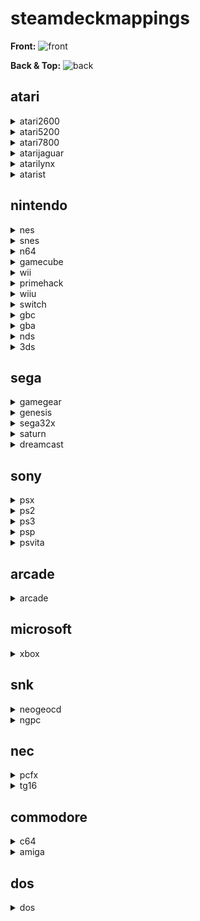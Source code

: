 # steamdeckmappings

**Front:**
![front](https://user-images.githubusercontent.com/108900299/195712504-be9d0114-f376-47f9-b23c-d525d05e141b.png)

**Back & Top:**
![back](https://user-images.githubusercontent.com/108900299/195712399-79832195-ac3f-443d-8267-c5d67a9cbccf.png)

## atari

<details><summary>atari2600</summary>

###### hotkeys

| action  | steamdeck |
| ------------- | ------------- |
| Menu  | L3 + R3  |
| Exit  | Select + Start  |
| Pause/Unpause | Select + A |
| Fast Forward | Select + R2 |
| Rewind | Select + L1 |
| Save State | Select + R1 |
| Load State | Select + L1 |
| Next Save Slot | Select + D-Pad Right |
| Previous Save Slot | Select + D-Pad Left |
| Toggle Runahead | Select + D-Pad Up |
| Toggle FPS Display | Select + X |
| Screenshot | Select + B |

###### buttons
| action  | steamdeck |
| ------------- | ------------- |
</details>

<details><summary>atari5200</summary>

###### hotkeys

| action  | steamdeck |
| ------------- | ------------- |
| N/A | N/A |

###### buttons
| action  | steamdeck |
| ------------- | ------------- |
</details>

<details><summary>atari7800</summary>

###### hotkeys

| action  | steamdeck |
| ------------- | ------------- |
| N/A | N/A |

###### buttons
| action  | steamdeck |
| ------------- | ------------- |
</details>

<details><summary>atarijaguar</summary>

###### hotkeys

| action  | steamdeck |
| ------------- | ------------- |
| N/A | N/A |

###### buttons
| action  | steamdeck |
| ------------- | ------------- |
</details>

<details><summary>atarilynx</summary>

###### hotkeys

| action  | steamdeck |
| ------------- | ------------- |
| Menu  | L3 + R3  |
| Exit  | Select + Start  |
| Pause/Unpause | Select + A |
| Fast Forward | Select + R2 |
| Rewind | Select + L1 |
| Save State | Select + R1 |
| Load State | Select + L1 |
| Next Save Slot | Select + D-Pad Right |
| Previous Save Slot | Select + D-Pad Left |
| Toggle Runahead | Select + D-Pad Up |
| Toggle FPS Display | Select + X |
| Screenshot | Select + B |

###### buttons
| action  | steamdeck |
| ------------- | ------------- |
</details>

<details><summary>atarist</summary>

###### hotkeys

| action  | steamdeck |
| ------------- | ------------- |
| N/A | N/A |

###### buttons
| action  | steamdeck |
| ------------- | ------------- |
</details>

## nintendo

<details><summary>nes</summary>
  
###### hotkeys

| action  | steamdeck |
| ------------- | ------------- |
| Menu  | L3 + R3  |
| Exit  | Select + Start  |
| Pause/Unpause | Select + A |
| Fast Forward | Select + R2 |
| Rewind | Select + L1 |
| Save State | Select + R1 |
| Load State | Select + L1 |
| Next Save Slot | Select + D-Pad Right |
| Previous Save Slot | Select + D-Pad Left |
| Toggle Runahead | Select + D-Pad Up |
| Toggle FPS Display | Select + X |
| Screenshot | Select + B |

###### buttons
| action  | steamdeck |
| ------------- | ------------- |
| A | B |
| B | A |
| Start | Start |
| Select | Select |
| D-Pad Up | D-Pad Up |
| D-Pad Down | D-Pad Down |
| D-Pad Left | D-Pad Left |
| D-Pad Right | D-Pad Right |
</details>

<details><summary>snes</summary>

###### hotkeys

| action  | steamdeck |
| ------------- | ------------- |
| Menu  | L3 + R3  |
| Exit  | Select + Start  |
| Pause/Unpause | Select + A |
| Fast Forward | Select + R2 |
| Rewind | Select + L1 |
| Save State | Select + R1 |
| Load State | Select + L1 |
| Next Save Slot | Select + D-Pad Right |
| Previous Save Slot | Select + D-Pad Left |
| Toggle Runahead | Select + D-Pad Up |
| Toggle FPS Display | Select + X |
| Screenshot | Select + B |

###### buttons
| action  | steamdeck |
| ------------- | ------------- |
| A | B |
| B | A |
| X | Y |
| Y | X |
| Start | Start |
| Select | Select |
| L | L1 |
| R | R1 |
| D-Pad Up | D-Pad Up |
| D-Pad Down | D-Pad Down |
| D-Pad Left | D-Pad Left |
| D-Pad Right | D-Pad Right |
</details>

<details><summary>n64</summary>

###### hotkeys

| action  | steamdeck |
| ------------- | ------------- |
| Menu  | L3 + R3  |
| Exit  | Select + Start  |
| Pause/Unpause | Select + A |
| Fast Forward | Select + R2 |
| Rewind | Select + L1 |
| Save State | Select + R1 |
| Load State | Select + L1 |
| Next Save Slot | Select + D-Pad Right |
| Previous Save Slot | Select + D-Pad Left |
| Toggle Runahead | Select + D-Pad Up |
| Toggle FPS Display | Select + X |
| Screenshot | Select + B |

###### buttons
| action  | steamdeck |
| ------------- | ------------- |
  | A | A |
| B | X |
| Start | Start |
| Up C | Right Analog Stick Up |
| Down C | Right Analog Stick Down |
| Left C | Right Analog Stick Left |
| Right C | Right Analog Stick Right |
| D-Pad Up | D-Pad Up |
| D-Pad Down | D-Pad Down |
| D-Pad Left | D-Pad Left |
| D-Pad Right | D-Pad Right |
| L | L |
| R | R |
| Z | LT |
| Analog Stick Up | Left Analog Stick Up |
| Analog Stick Down | Left Analog Stick Down |
| Analog Stick Left | Left Analog Stick Left |
| Analog Stick Right | Left Analog Stick Right |
</details>

<details><summary>gamecube</summary>

###### hotkeys

| action  | steamdeck |
| ------------- | ------------- |
| Menu | N/A |
| Exit | Select + Start |
| Pause/Unpause | Select + A |
| Fast Forward (Hold) | Select + R2 |
| Save State | Select + R1 |
| Load State | Select + L1 |
| Next Save Slot | Start + R1 |
| Previous Save Slot | Start + L1 |
| Shake Wiimote | L2 |
| Shake Nunchuck | R2 |
| Sideways Toggle | Select + R3 |
| Attach Wiimote | Select + Left Stick Down |
| Next Input Profile Select | Select + Left Stick Right |
| Previous Input Profile Select | Select + Left Stick Left |
| Next Game Profile Select | Select + Left Stick Up |
| Previous Game Profile Select | Select + Left Stick Down |
| Toggle Aspect Ratio | Start + D-Pad Right |
| Increase Internal Resolution | Start + D-Pad Up |
| Decrease Internal Resolution | Start + D-Pad Down |
| Reset | A + B + X + Y + L1 + R1 |

###### buttons
| action  | steamdeck |
| ------------- | ------------- |
| A | B |
| B | A |
| X | Y |
| Y | X |
| L | L2 |
| R | R2 |
| Z | R1 |
| Start | Start |
| C-Stick Up | Right Analog Stick Up |
| C-Stick Down | Right Analog Stick Down |
| C-Stick Left | Right Analog Stick Left |
| C-Stick Right | Right Analog Stick Right |
| D-Pad Up | D-Pad Up |
| D-Pad Down | D-Pad Down |
| D-Pad Left | D-Pad Left |
| D-Pad Right | D-Pad Right |
| Analog Stick Up | Left Analog Stick Up |
| Analog Stick Down | Left Analog Stick Down |
| Analog Stick Left | Left Analog Stick Left |
| Analog Stick Right | Left Analog Stick Right |
</details>

<details><summary>wii</summary>

###### hotkeys

| action  | steamdeck |
| ------------- | ------------- |
| Menu | N/A |
| Exit | Select + Start |
| Pause/Unpause | Select + A |
| Fast Forward (Hold) | Select + R2 |
| Save State | Select + R1 |
| Load State | Select + L1 |
| Next Save Slot | Start + R1 |
| Previous Save Slot | Start + L1 |
| Shake Wiimote | L2 |
| Shake Nunchuck | R2 |
| Sideways Toggle | Select + R3 |
| Attach Wiimote | Select + Left Stick Down |
| Next Input Profile Select | Select + Left Stick Right |
| Previous Input Profile Select | Select + Left Stick Left |
| Next Game Profile Select | Select + Left Stick Up |
| Previous Game Profile Select | Select + Left Stick Down |
| Toggle Aspect Ratio | Start + D-Pad Right |
| Increase Internal Resolution | Start + D-Pad Up |
| Decrease Internal Resolution | Start + D-Pad Down |
| Reset | A + B + X + Y + L1 + R1 |

###### buttons
| action  | steamdeck |
| ------------- | ------------- |
</details>

<details><summary>primehack</summary>

###### hotkeys

| action  | steamdeck |
| ------------- | ------------- |
| Menu | N/A |
| Exit | Select + Start |
| Pause/Unpause | Select + A |
| Fast Forward (Hold) | Select + R2 |
| Save State | Select + R1 |
| Load State | Select + L1 |
| Next Save Slot | Start + R1 |
| Previous Save Slot | Start + L1 |
| Shake Wiimote | L2 |
| Shake Nunchuck | R2 |
| Sideways Toggle | Select + R3 |
| Attach Wiimote | Select + Left Stick Down |
| Next Input Profile Select | Select + Left Stick Right |
| Previous Input Profile Select | Select + Left Stick Left |
| Next Game Profile Select | Select + Left Stick Up |
| Previous Game Profile Select | Select + Left Stick Down |
| Toggle Aspect Ratio | Start + D-Pad Right |
| Increase Internal Resolution | Start + D-Pad Up |
| Decrease Internal Resolution | Start + D-Pad Down |
| Reset | A + B + X + Y + L1 + R1 |

###### buttons
| action  | steamdeck |
| ------------- | ------------- |
</details>

<details><summary>wiiu</summary>

###### hotkeys

| action  | steamdeck |
| ------------- | ------------- |
| Toggle Screens | R4 |
| Swap Screens | R5 |
| Exit | Select + Start |
| Blow Mic | R3 |

###### buttons
| action  | steamdeck |
| ------------- | ------------- |
| A | B |
| B | A |
| X | Y |
| Y | X |
| Start | Start |
| Select | Select |
| Home |  |
| Power |  |
| D-Pad Up | D-Pad Up |
| D-Pad Down | D-Pad Down |
| D-Pad Left | D-Pad Left |
| D-Pad Right | D-Pad Right |
| Left Analog Stick Up | Left Analog Stick Up |
| Left Analog Stick Down | Left Analog Stick Down |
| Left Analog Stick Left | Left Analog Stick Left |
| Left Analog Stick Right | Left Analog Stick Right |
| Right Analog Stick Up | Right Analog Stick Up |
| Right Analog Stick Down | Right Analog Stick Down |
| Right Analog Stick Left | Right Analog Stick Left |
| Right Analog Stick Right | Right Analog Stick Right |
</details>

<details><summary>switch</summary>

###### hotkeys

| action  | steamdeck |
| ------------- | ------------- |
| Menu | Select + R3 |
| Exit |  |
| Pause/Unpause | Select + A |
| Fast Forward | Select + R2 |
| Load State |  |
| Save State |  |
| Full Screen |  |
| Swap Screens |  |
| Toggle Layout |  |

###### buttons
| action  | steamdeck |
| ------------- | ------------- |
| A | B |
| B | A |
| X | Y |
| Y | X |
| L | L1 |
| R | R1 |
| ZL | L2 |
| ZR | R2 |
| - |  |
| + |  |
| Capture |  |
| Home |  |
| D-Pad Up | D-Pad Up |
| D-Pad Down | D-Pad Down |
| D-Pad Left | D-Pad Left |
| D-Pad Right | D-Pad Right |
| Left Analog Stick Up | Left Analog Stick Up |
| Left Analog Stick Down | Left Analog Stick Down |
| Left Analog Stick Left | Left Analog Stick Left |
| Left Analog Stick Right | Left Analog Stick Right |
| Right Analog Stick Up | Right Analog Stick Up |
| Right Analog Stick Down | Right Analog Stick Down |
| Right Analog Stick Left | Right Analog Stick Left |
| Right Analog Stick Right | Right Analog Stick Right |
</details>

<details><summary>gbc</summary>

###### hotkeys

| action  | steamdeck |
| ------------- | ------------- |
| Menu  | L3 + R3  |
| Exit  | Select + Start  |
| Pause/Unpause | Select + A |
| Fast Forward | Select + R2 |
| Rewind | Select + L1 |
| Save State | Select + R1 |
| Load State | Select + L1 |
| Next Save Slot | Select + D-Pad Right |
| Previous Save Slot | Select + D-Pad Left |
| Toggle Runahead | Select + D-Pad Up |
| Toggle FPS Display | Select + X |
| Screenshot | Select + B |

###### buttons
| action  | steamdeck |
| ------------- | ------------- |
| A | B |
| B | A |
| Start | Start |
| Select | Select |
| D-Pad Up | D-Pad Up |
| D-Pad Down | D-Pad Down |
| D-Pad Left | D-Pad Left |
| D-Pad Right | D-Pad Right |
</details>

<details><summary>gba</summary>

###### hotkeys

| action  | steamdeck |
| ------------- | ------------- |
| Menu  | L3 + R3  |
| Exit  | Select + Start  |
| Pause/Unpause | Select + A |
| Fast Forward | Select + R2 |
| Rewind | Select + L1 |
| Save State | Select + R1 |
| Load State | Select + L1 |
| Next Save Slot | Select + D-Pad Right |
| Previous Save Slot | Select + D-Pad Left |
| Toggle Runahead | Select + D-Pad Up |
| Toggle FPS Display | Select + X |
| Screenshot | Select + B |

###### buttons
| action  | steamdeck |
| ------------- | ------------- |
| A | B |
| B | A |
| Start | Start |
| Select | Select |
| L | L1 |
| R | R1 |
| D-Pad Up | D-Pad Up |
| D-Pad Down | D-Pad Down |
| D-Pad Left | D-Pad Left |
| D-Pad Right | D-Pad Right |
</details>

<details><summary>nds</summary>

###### hotkeys

| action  | steamdeck |
| ------------- | ------------- |
| Menu  | L3 + R3  |
| Exit  | Select + Start  |
| Pause/Unpause | Select + A |
| Fast Forward | Select + R2 |
| Rewind | Select + L1 |
| Save State | Select + R1 |
| Load State | Select + L1 |
| Next Save Slot | Select + D-Pad Right |
| Previous Save Slot | Select + D-Pad Left |
| Toggle Runahead | Select + D-Pad Up |
| Toggle FPS Display | Select + X |
| Screenshot | Select + B |
| Swap Screens | R2 |

###### buttons
| action  | steamdeck |
| ------------- | ------------- |
| A | B |
| B | A |
| X | Y |
| Y | X |
| Start | Start |
| Select | Select |
| Home |  |
| L | L1 |
| R | R1 |
| D-Pad Up | D-Pad Up |
| D-Pad Down | D-Pad Down |
| D-Pad Left | D-Pad Left |
| D-Pad Right | D-Pad Right |
| Analog Stick Up | Left Analog Stick Up |
| Analog Stick Down | Left Analog Stick Down |
| Analog Stick Left | Left Analog Stick Left |
| Analog Stick Right | Left Analog Stick Right |
</details>

<details><summary>3ds</summary>

###### hotkeys

| action  | steamdeck |
| ------------- | ------------- |
| Full Screen Toggle | L4 |
| Layout Toggle | L5 |
| Swap Screens | R4 |
| Quit | Long Press R5 |
| Save State | Left Trackpad Touch Menu |
| Load State | Left Trackpad Touch Menu |
| Fast Forward | Left Trackpad Touch Menu |
| Pause | Left Trackpad Touch Menu |
| Exit | Double Tap Left Trackpad Touch Menu |
| Full Screen | Left Trackpad Touch Menu |
| Swap Screens | Left Trackpad Touch Menu |
| Change Screen Layout | Left Trackpad Touch Menu |

###### buttons
| action  | steamdeck |
| ------------- | ------------- |
| A | B |
| B | A |
| X | Y |
| Y | X |
| Start | Start |
| Select | Select |
| Home |  |
| L | L1 |
| R | R1 |
| D-Pad Up | D-Pad Up |
| D-Pad Down | D-Pad Down |
| D-Pad Left | D-Pad Left |
| D-Pad Right | D-Pad Right |
| Analog Stick Up | Left Analog Stick Up |
| Analog Stick Down | Left Analog Stick Down |
| Analog Stick Left | Left Analog Stick Left |
| Analog Stick Right | Left Analog Stick Right |
| C-Stick Up | Right Analog Stick Up |
| C-Stick Down | Right Analog Stick Down |
| C-Stick Left | Right Analog Stick Left |
| C-Stick Right | Right Analog Stick Right |
</details>

## sega

<details><summary>gamegear</summary>

###### hotkeys

| action  | steamdeck |
| ------------- | ------------- |
| Menu  | L3 + R3  |
| Exit  | Select + Start  |
| Pause/Unpause | Select + A |
| Fast Forward | Select + R2 |
| Rewind | Select + L1 |
| Save State | Select + R1 |
| Load State | Select + L1 |
| Next Save Slot | Select + D-Pad Right |
| Previous Save Slot | Select + D-Pad Left |
| Toggle Runahead | Select + D-Pad Up |
| Toggle FPS Display | Select + X |
| Screenshot | Select + B |

###### buttons
| action  | steamdeck |
| ------------- | ------------- |
</details>

<details><summary>genesis</summary>

###### hotkeys

| action  | steamdeck |
| ------------- | ------------- |
| Menu  | L3 + R3  |
| Exit  | Select + Start  |
| Pause/Unpause | Select + A |
| Fast Forward | Select + R2 |
| Rewind | Select + L1 |
| Save State | Select + R1 |
| Load State | Select + L1 |
| Next Save Slot | Select + D-Pad Right |
| Previous Save Slot | Select + D-Pad Left |
| Toggle Runahead | Select + D-Pad Up |
| Toggle FPS Display | Select + X |
| Screenshot | Select + B |

###### buttons
| action  | steamdeck |
| ------------- | ------------- |
</details>

<details><summary>sega32x</summary>

###### hotkeys

| action  | steamdeck |
| ------------- | ------------- |
| Menu  | L3 + R3  |
| Exit  | Select + Start  |
| Pause/Unpause | Select + A |
| Fast Forward | Select + R2 |
| Rewind | Select + L1 |
| Save State | Select + R1 |
| Load State | Select + L1 |
| Next Save Slot | Select + D-Pad Right |
| Previous Save Slot | Select + D-Pad Left |
| Toggle Runahead | Select + D-Pad Up |
| Toggle FPS Display | Select + X |
| Screenshot | Select + B |

###### buttons
| action  | steamdeck |
| ------------- | ------------- |
</details>

<details><summary>saturn</summary>

###### hotkeys

| action  | steamdeck |
| ------------- | ------------- |
| Menu  | L3 + R3  |
| Exit  | Select + Start  |
| Pause/Unpause | Select + A |
| Fast Forward | Select + R2 |
| Rewind | Select + L1 |
| Save State | Select + R1 |
| Load State | Select + L1 |
| Next Save Slot | Select + D-Pad Right |
| Previous Save Slot | Select + D-Pad Left |
| Toggle Runahead | Select + D-Pad Up |
| Toggle FPS Display | Select + X |
| Screenshot | Select + B |

###### buttons
| action  | steamdeck |
| ------------- | ------------- |
</details>

<details><summary>dreamcast</summary>

###### hotkeys

| action  | steamdeck |
| ------------- | ------------- |
| Menu  | L3 + R3  |
| Exit  | Select + Start  |
| Pause/Unpause | Select + A |
| Fast Forward | Select + R2 |
| Rewind | Select + L1 |
| Save State | Select + R1 |
| Load State | Select + L1 |
| Next Save Slot | Select + D-Pad Right |
| Previous Save Slot | Select + D-Pad Left |
| Toggle Runahead | Select + D-Pad Up |
| Toggle FPS Display | Select + X |
| Screenshot | Select + B |

###### buttons
| action  | steamdeck |
| ------------- | ------------- |
| A | A |
| B | B |
| X | X |
| Y | Y |
| LT | L2 |
| RT | R2 |
| Start | Start |
| D-Pad Up | D-Pad Up |
| D-Pad Down | D-Pad Down |
| D-Pad Left | D-Pad Left |
| D-Pad Right | D-Pad Right |
| Analog Stick Up | Left Analog Stick Up |
| Analog Stick Down | Left Analog Stick Down |
| Analog Stick Left | Left Analog Stick Left |
| Analog Stick Right | Left Analog Stick Right |
</details>

## sony

<details><summary>psx</summary>

###### hotkeys

| action  | steamdeck |
| ------------- | ------------- |
| Save State | Left Trackpad Touch Menu |
| Load State | Left Trackpad Touch Menu |
| Next Save Slot | Left Trackpad Touch Menu |
| Previous Save Slot | Left Trackpad Touch Menu |
| Pause/Play | Left Trackpad Touch Menu |
| Quick Menu | Left Trackpad Touch Menu |
| Swap Disc | Left Trackpad Touch Menu |
| Fast Forward (Toggle) | Left Trackpad Touch Menu |
| Fast Forward (Hold) | Select + R2 |
| Rewind | Select + L2 |
| Increase Resolution Scale | Start + D-Pad Up |
| Decrease Resolution Scale | Start + D-Pad Down |
| Toggle Widescreen | Start + D-Pad Right |
| Toggle PGXP | Start + D-Pad Left |
| Toggle SoftwareRendering | Start + L3 |
| Full Screen | Select + R3 |

###### buttons
| action  | steamdeck |
| ------------- | ------------- |
| X | A |
| Circle | B |
| Square | X |
| Triangle | Y |
| Start | Start |
| Select | Select |
| L1 | L1 |
| R1 | R1 |
| L2 | L2 |
| R2 | R2 |
| D-Pad Up | D-Pad Up |
| D-Pad Down | D-Pad Down |
| D-Pad Left | D-Pad Left |
| D-Pad Right | D-Pad Right |
</details>

<details><summary>ps2</summary>

###### hotkeys

| action  | steamdeck |
| ------------- | ------------- |
| Menu | Start + L3 |
| Full Screen | Select + R3 |
| Exit | Select + Start |
| Pause/Unpause Emulation | Select + A |
| Fast Forward | Select + R2 |
| Load State | Select + L1 |
| Save State | Select + R1 |
| Next Save Slot | Start + R1 |
| Previous Save Slot | Start + L1 |
| Full Screen | Select + R3 |
| Increase Upscale Multiplier | Start + D-Pad Up |
| Decrease Upscale Multiplier | Start + D-Pad Down |
| Cycle Aspect Ratio | Start + D-Pad Right |
| Toggle Software Rendering | Start + D-Pad Left |

###### buttons
| action  | steamdeck |
| ------------- | ------------- |
| X | A |
| Circle | B |
| Square | X |
| Triangle | Y |
| Start | Start |
| Select | Select |
| Mode |  |
| L1 | L1 |
| R1 | R1 |
| L2 | L2 |
| R2 | R2 |
| D-Pad Up | D-Pad Up |
| D-Pad Down | D-Pad Down |
| D-Pad Left | D-Pad Left |
| D-Pad Right | D-Pad Right |
| Left Analog Stick Up | Left Analog Stick Up |
| Left Analog Stick Down | Left Analog Stick Down |
| Left Analog Stick Left | Left Analog Stick Left |
| Left Analog Stick Right | Left Analog Stick Right |
| Right Analog Stick Up | Right Analog Stick Up |
| Right Analog Stick Down | Right Analog Stick Down |
| Right Analog Stick Left | Right Analog Stick Left |
| Right Analog Stick Right | Right Analog Stick Right |
</details>

<details><summary>ps3</summary>

###### hotkeys

| action  | steamdeck |
| ------------- | ------------- |
| Menu |  |
| Exit | STEAM |
| Pause/Unpause |  |
| Fast Forward |  |
| Load State |  |
| Save State |  |
| Full Screen |  |
| Swap Screens |  |
| Toggle Layout |  |

###### buttons
| action  | steamdeck |
| ------------- | ------------- || X | A |
| Circle | B |
| Square | X |
| Triangle | Y |
| Start | Start |
| Select | Select |
| Mode |  |
| L1 | L1 |
| R1 | R1 |
| L2 | L2 |
| R2 | R2 |
| D-Pad Up | D-Pad Up |
| D-Pad Down | D-Pad Down |
| D-Pad Left | D-Pad Left |
| D-Pad Right | D-Pad Right |
| Left Analog Stick Up | Left Analog Stick Up |
| Left Analog Stick Down | Left Analog Stick Down |
| Left Analog Stick Left | Left Analog Stick Left |
| Left Analog Stick Right | Left Analog Stick Right |
| Right Analog Stick Up | Right Analog Stick Up |
| Right Analog Stick Down | Right Analog Stick Down |
| Right Analog Stick Left | Right Analog Stick Left |
| Right Analog Stick Right | Right Analog Stick Right |
</details>

<details><summary>psp</summary>

###### hotkeys

| action  | steamdeck |
| ------------- | ------------- |
| Menu  | L3 + R3  |
| Exit  | Select + Start  |
| Pause/Unpause | Select + A |
| Fast Forward | Select + R2 |
| Rewind | Select + L1 |
| Save State | Select + R1 |
| Load State | Select + L1 |
| Next Save Slot | Select + D-Pad Right |
| Previous Save Slot | Select + D-Pad Left |
| Toggle Runahead | Select + D-Pad Up |
| Toggle FPS Display | Select + X |
| Screenshot | Select + B |

###### buttons
| action  | steamdeck |
| ------------- | ------------- |
| X | A |
| Circle | B |
| Square | X |
| Triangle | Y |
| Start | Start |
| Select | Select |
| L | L1 |
| R | R1 |
| D-Pad Up | D-Pad Up |
| D-Pad Down | D-Pad Down |
| D-Pad Left | D-Pad Left |
| D-Pad Right | D-Pad Right |
</details>

<details><summary>psvita</summary>

###### hotkeys

| action  | steamdeck |
| ------------- | ------------- |
| N/A | N/A |

###### buttons
| action  | steamdeck |
| ------------- | ------------- |
  | X | A |
| Circle | B |
| Square | X |
| Triangle | Y |
| Start | Start |
| Select | Select |
| L | L1 |
| R | R1 |
| Home |  |
| D-Pad Up | D-Pad Up |
| D-Pad Down | D-Pad Down |
| D-Pad Left | D-Pad Left |
| D-Pad Right | D-Pad Right |
| Left Analog Stick Up | Left Analog Stick Up |
| Left Analog Stick Down | Left Analog Stick Down |
| Left Analog Stick Left | Left Analog Stick Left |
| Left Analog Stick Right | Left Analog Stick Right |
| Right Analog Stick Up | Right Analog Stick Up |
| Right Analog Stick Down | Right Analog Stick Down |
| Right Analog Stick Left | Right Analog Stick Left |
| Right Analog Stick Right | Right Analog Stick Right |
</details>

## arcade

<details><summary>arcade</summary>

###### hotkeys

| action  | steamdeck |
| ------------- | ------------- |
| Coin for player | Select |
| Start for player | Start |
| Fast Forward | Select + R2 |
| Load State | Select + L1 |
| Save State | Select + R1 |
| Exit Emulator | Select + Start |

###### buttons
| action  | steamdeck |
| ------------- | ------------- |
</details>

## microsoft

<details><summary>xbox</summary>

###### hotkeys

| action  | steamdeck |
| ------------- | ------------- |
| N/A | N/A |

###### buttons
| action  | steamdeck |
| ------------- | ------------- |
| A | A |
| B | B |
| X | X |
| Y | Y |
| Start | Start |
| Back | Select |
| L | L1 |
| R | R1 |
| Black |  |
| White |  |
| D-Pad Up | D-Pad Up |
| D-Pad Down | D-Pad Down |
| D-Pad Left | D-Pad Left |
| D-Pad Right | D-Pad Right |
| Left Analog Stick Up | Left Analog Stick Up |
| Left Analog Stick Down | Left Analog Stick Down |
| Left Analog Stick Left | Left Analog Stick Left |
| Left Analog Stick Right | Left Analog Stick Right |
| Right Analog Stick Up | Right Analog Stick Up |
| Right Analog Stick Down | Right Analog Stick Down |
| Right Analog Stick Left | Right Analog Stick Left |
| Right Analog Stick Right | Right Analog Stick Right |
</details>

## snk

<details><summary>neogeocd</summary>

###### hotkeys

| action  | steamdeck |
| ------------- | ------------- |
| N/A | N/A |

###### buttons
| action  | steamdeck |
| ------------- | ------------- |
</details>

<details><summary>ngpc</summary>

###### hotkeys

| action  | steamdeck |
| ------------- | ------------- |
| N/A | N/A |

###### buttons
| action  | steamdeck |
| ------------- | ------------- |
</details>

## nec

<details><summary>pcfx</summary>

###### hotkeys

| action  | steamdeck |
| ------------- | ------------- |
| N/A | N/A |

###### buttons
| action  | steamdeck |
| ------------- | ------------- |
</details>

<details><summary>tg16</summary>

###### hotkeys

| action  | steamdeck |
| ------------- | ------------- |
| N/A | N/A |

###### buttons
| action  | steamdeck |
| ------------- | ------------- |
</details>

## commodore

<details><summary>c64</summary>

###### hotkeys

| action  | steamdeck |
| ------------- | ------------- |
| N/A | N/A |

###### buttons
| action  | steamdeck |
| ------------- | ------------- |
</details>

<details><summary>amiga</summary>

###### hotkeys

| action  | steamdeck |
| ------------- | ------------- |
| N/A | N/A |

###### buttons
| action  | steamdeck |
| ------------- | ------------- |
</details>

## dos

<details><summary>dos</summary>

###### hotkeys

| action  | steamdeck |
| ------------- | ------------- |
| N/A | N/A |

###### buttons
| action  | steamdeck |
| ------------- | ------------- |
</details>
